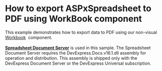 # How to export ASPxSpreadsheet to PDF using WorkBook component


This example demonstrates how to export data to PDF using our non-visual <a href="https://documentation.devexpress.com/#DocumentServer/CustomDocument14921">Workbook</a>  component.<br><br><strong><a href="https://documentation.devexpress.com/#DocumentServer/CustomDocument14912">Spreadsheet Document Server</a></strong> is used in this sample. The Spreadsheet Document Server requires the DevExpress.Docs.v16.1.dll assembly for operation and distribution. This assembly is shipped only with the DevExpress Document Server or the DevExpress Universal subscription.

<br/>


